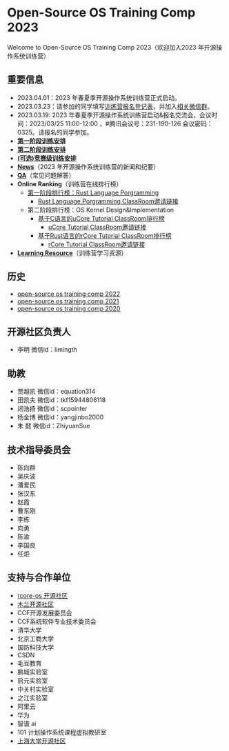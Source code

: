 # Open-Source OS Training Comp 2023

Welcome to Open-Source OS Training Comp 2023（欢迎加入2023 年开源操作系统训练营）

## 重要信息
- 2023.04.01：2023 年春夏季开源操作系统训练营正式启动。
- 2023.03.23：请参加的同学填写[训练营报名登记表](http://chyyyuuu.mikecrm.com/2zxG8dp)，并加入[相关微信群](./2023os2train.jpg)。
- 2023.03.19: 2023 年春夏季开源操作系统训练营启动&报名交流会，会议时间：2023/03/25 11:00-12:00 ，#腾讯会议号：231-190-126 会议密码：0325。请报名的同学参加。
- [**第一阶段训练安排**](./scheduling-1.md) 
- [**第二阶段训练安排**](./scheduling-2.md) 
- [**(可选)竞赛级训练安排**](https://github.com/LearningOS/oscomp-kernel-training)
- [**News**](./news.md)（2023 年开源操作系统训练营的新闻和纪要）
- [**QA**](./QA.md)（常见问题解答）
- **Online Ranking**（训练营在线排行榜）
  - [第一阶段排行榜：Rust Language Porgramming](https://learningos.github.io/rust-rustlings-ranking/)
    -  [Rust Language Porgramming ClassRoom邀请链接](https://classroom.github.com/a/H1iQ2GNX) 
  - 第二阶段排行榜：OS Kernel Design&Implementation
     - [基于C语言的uCore Tutorial ClassRoom排行榜]( https://learningos.github.io/2023S-OS-uCore-Classroom-Rank-list/)
       - [uCore Tutorial ClassRoom邀请链接](https://classroom.github.com/a/5vRW-e_W)
     - [基于Rust语言的rCore Tutorial ClassRoom排行榜]( https://learningos.github.io/2023S-OS-rCore-Classroom-Rank-list/) 
       - [rCore Tutorial ClassRoom邀请链接](https://classroom.github.com/a/AFBsVzHi) 
- [**Learning Resource**](./relatedinfo.md)（训练营学习资源）


## 

## 历史
- [open-source os training comp 2022](https://github.com/LearningOS/rust-based-os-comp2023/tree/comp2022)
- [open-source os training comp 2021](https://github.com/rcore-os/rCore/wiki/os-tutorial-summer-of-code-2021)
- [open-source os training comp 2020](https://github.com/rcore-os/rCore/wiki/os-tutorial-summer-of-code-2020)

## 开源社区负责人
- 李明 微信id：limingth

## 助教
- 贾越凯 微信id：equation314
- 田凯夫 微信id：tkf15944806118
- 闭浩扬 微信id：scpointer
- 杨金博 微信id：yangjinbo2000
- 朱  懿 微信id：ZhiyuanSue

## 技术指导委员会

- 陈向群
- 吴庆波
- 潘爱民
- 张汉东
- 赵霞
- 曹东刚
- 李栋
- 向勇
- 陈渝
- 李国良
- 任炬

## 支持与合作单位

- [rcore-os 开源社区](https://github.com/rcore-os)
- [木兰开源社区](https://portal.mulanos.cn)
- CCF开源发展委员会
- CCF系统软件专业技术委员会
- 清华大学
- 北京工商大学
- 国防科技大学
- CSDN
- 毛豆教育
- 鹏城实验室
- 启元实验室
- 中关村实验室
- 之江实验室
- 阿里云
- 华为
- 智谱 ai
- 101 计划操作系统课程虚拟教研室
- [上海大学开源社区](https://github.com/shuosc/)